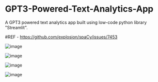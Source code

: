 # GPT3-Powered-Text-Analytics-App
A GPT3 powered text analytics app built using low-code python library "Streamlit".

#REF - https://github.com/explosion/spaCy/issues/7453

![image](https://github.com/Siddhartha082/GPT3_TEXT_ANALYSIS_APP/assets/110781138/3b8b0954-d652-4196-86ec-92802f9a5a9f)

![image](https://github.com/Siddhartha082/GPT3_TEXT_ANALYSIS_APP/assets/110781138/b156b26c-2b2a-4c38-970c-d0a41366fb72)

![image](https://github.com/Siddhartha082/GPT3_TEXT_ANALYSIS_APP/assets/110781138/05c498b6-2abf-43c6-9f38-126ac778d244)

![image](https://github.com/Siddhartha082/GPT3_TEXT_ANALYSIS_APP/assets/110781138/649894b8-a6fc-43b4-be27-5075c9be5374)

